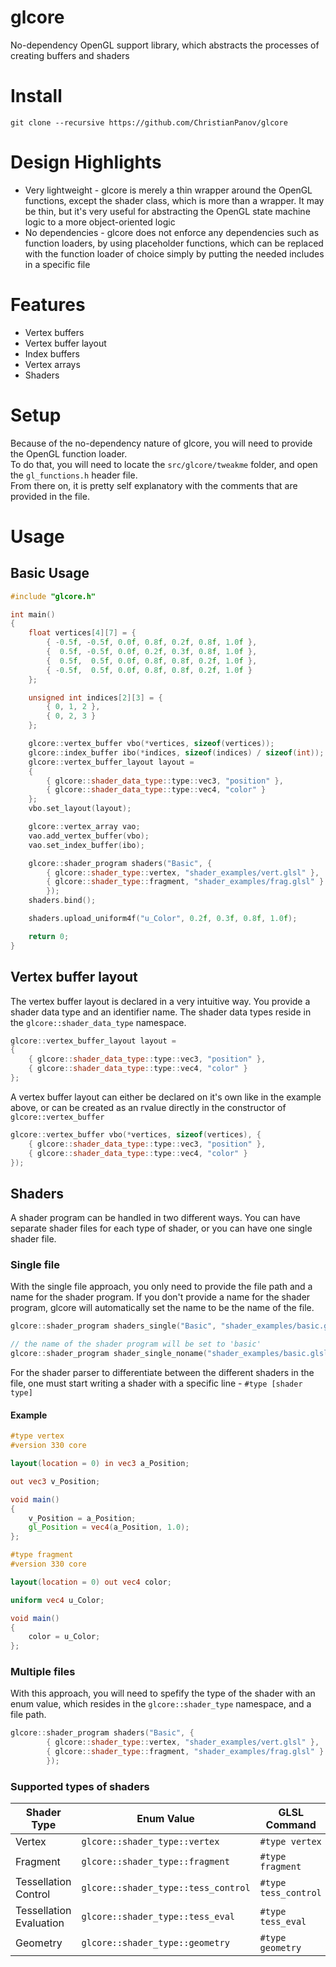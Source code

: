 # glcore
No-dependency OpenGL support library, which abstracts the processes of creating buffers and shaders
# Install
```
git clone --recursive https://github.com/ChristianPanov/glcore
```
# Design Highlights
- Very lightweight - glcore is merely a thin wrapper around the OpenGL functions, except the shader class, which is more than a wrapper. It may be thin, but it's very useful for abstracting the OpenGL state machine logic to a more object-oriented logic
- No dependencies - glcore does not enforce any dependencies such as function loaders, by using placeholder functions, which can be replaced with the function loader of choice simply by putting the needed includes in a specific file
# Features
- Vertex buffers
- Vertex buffer layout
- Index buffers
- Vertex arrays
- Shaders
# Setup
Because of the no-dependency nature of glcore, you will need to provide the OpenGL function loader.\
To do that, you will need to locate the ```src/glcore/tweakme``` folder, and open the ```gl_functions.h``` header file.\
From there on, it is pretty self explanatory with the comments that are provided in the file.
# Usage
## Basic Usage
```cpp
#include "glcore.h"

int main()
{
	float vertices[4][7] = {
		{ -0.5f, -0.5f, 0.0f, 0.8f, 0.2f, 0.8f, 1.0f },
		{  0.5f, -0.5f, 0.0f, 0.2f, 0.3f, 0.8f, 1.0f },
		{  0.5f,  0.5f, 0.0f, 0.8f, 0.8f, 0.2f, 1.0f },
		{ -0.5f,  0.5f, 0.0f, 0.8f, 0.8f, 0.2f, 1.0f }
	};

	unsigned int indices[2][3] = {
		{ 0, 1, 2 },
		{ 0, 2, 3 }
	};

	glcore::vertex_buffer vbo(*vertices, sizeof(vertices));
	glcore::index_buffer ibo(*indices, sizeof(indices) / sizeof(int));
	glcore::vertex_buffer_layout layout =
	{
		{ glcore::shader_data_type::type::vec3, "position" },
		{ glcore::shader_data_type::type::vec4, "color" }
	};
	vbo.set_layout(layout);

	glcore::vertex_array vao;
	vao.add_vertex_buffer(vbo);
	vao.set_index_buffer(ibo);

	glcore::shader_program shaders("Basic", {
		{ glcore::shader_type::vertex, "shader_examples/vert.glsl" },
		{ glcore::shader_type::fragment, "shader_examples/frag.glsl" }
		});
	shaders.bind();

	shaders.upload_uniform4f("u_Color", 0.2f, 0.3f, 0.8f, 1.0f);

	return 0;
}
```
## Vertex buffer layout
The vertex buffer layout is declared in a very intuitive way. You provide a shader data type and an identifier name. The shader data types reside in the ```glcore::shader_data_type``` namespace.
```cpp
glcore::vertex_buffer_layout layout =
{
	{ glcore::shader_data_type::type::vec3, "position" },
	{ glcore::shader_data_type::type::vec4, "color" }
};
```
A vertex buffer layout can either be declared on it's own like in the example above, or can be created as an rvalue directly in the constructor of ```glcore::vertex_buffer```
```cpp
glcore::vertex_buffer vbo(*vertices, sizeof(vertices), {
	{ glcore::shader_data_type::type::vec3, "position" },
	{ glcore::shader_data_type::type::vec4, "color" }
});
```
## Shaders
A shader program can be handled in two different ways. You can have separate shader files for each type of shader, or you can have one single shader file.
### Single file
With the single file approach, you only need to provide the file path and a name for the shader program. If you don't provide a name for the shader program, glcore will automatically set the name to be the name of the file.
```cpp
glcore::shader_program shaders_single("Basic", "shader_examples/basic.glsl");

// the name of the shader program will be set to 'basic'
glcore::shader_program shader_single_noname("shader_examples/basic.glsl");
```
For the shader parser to differentiate between the different shaders in the file, one must start writing a shader with a specific line - ```#type [shader type]```
#### Example
```glsl
#type vertex
#version 330 core

layout(location = 0) in vec3 a_Position;

out vec3 v_Position;

void main()
{
	v_Position = a_Position;
	gl_Position = vec4(a_Position, 1.0);
};

#type fragment
#version 330 core

layout(location = 0) out vec4 color;

uniform vec4 u_Color;

void main()
{
	color = u_Color;
};
```
### Multiple files
With this approach, you will need to spefify the type of the shader with an enum value, which resides in the ```glcore::shader_type``` namespace, and a file path.
```cpp
glcore::shader_program shaders("Basic", {
		{ glcore::shader_type::vertex, "shader_examples/vert.glsl" },
		{ glcore::shader_type::fragment, "shader_examples/frag.glsl" }
		});
```
### Supported types of shaders
Shader Type | Enum Value | GLSL Command
------------ | ------------- | -------------
Vertex | ```glcore::shader_type::vertex``` | ```#type vertex```
Fragment | ```glcore::shader_type::fragment``` | ```#type fragment```
Tessellation Control | ```glcore::shader_type::tess_control``` | ```#type tess_control```
Tessellation Evaluation | ```glcore::shader_type::tess_eval``` | ```#type tess_eval```
Geometry | ```glcore::shader_type::geometry``` | ```#type geometry```
